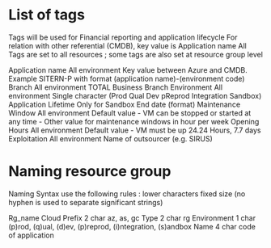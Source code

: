 # List of tags

Tags will be used for Financial reporting and application lifecycle
For relation with other referential (CMDB), key value is Application name
All Tags are set to all resources ; some tags are also set at resource group level

Application name        All environment     Key value between Azure and CMDB. Example SITERN-P with format (application name)-(environment code)
Branch                  All environment     TOTAL Business Branch
Environment             All environment     Single character (Prod Qual Dev pReprod Integration Sandbox)
Application Lifetime    Only for Sandbox    End date (format)
Maintenance Window      All environment     Default value - VM can be stopped or started at any time - Other value for maintenance windows in hour per week
Opening Hours           All environment     Default value - VM must be up 24.24 Hours, 7.7 days
Exploitation            All environment     Name of outsourcer (e.g. SIRUS)

# Naming resource group

Naming Syntax use the following rules :
    lower characters
    fixed size (no hyphen is used to separate significant strings)

Rg_name
    Cloud Prefix    2 char  az, as, gc
    Type            2 char  rg
    Environment     1 char  (p)rod, (q)ual, (d)ev, (p)reprod, (i)ntegration, (s)andbox
    Name            4 char  code of application
